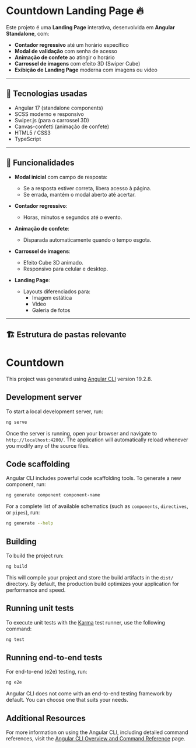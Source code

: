 # Countdown Landing Page 🔥

Este projeto é uma **Landing Page** interativa, desenvolvida em **Angular Standalone**, com:

- **Contador regressivo** até um horário específico
- **Modal de validação** com senha de acesso
- **Animação de confete** ao atingir o horário
- **Carrossel de imagens** com efeito 3D (Swiper Cube)
- **Exibição de Landing Page** moderna com imagens ou vídeo

---

## 🚀 Tecnologias usadas

- Angular 17 (standalone components)
- SCSS moderno e responsivo
- Swiper.js (para o carrossel 3D)
- Canvas-confetti (animação de confete)
- HTML5 / CSS3
- TypeScript

---

## 📸 Funcionalidades

- **Modal inicial** com campo de resposta:
  - Se a resposta estiver correta, libera acesso à página.
  - Se errada, mantém o modal aberto até acertar.
  
- **Contador regressivo**:
  - Horas, minutos e segundos até o evento.

- **Animação de confete**:
  - Disparada automaticamente quando o tempo esgota.

- **Carrossel de imagens**:
  - Efeito Cube 3D animado.
  - Responsivo para celular e desktop.

- **Landing Page**:
  - Layouts diferenciados para:
    - Imagem estática
    - Vídeo
    - Galeria de fotos

---

## 🏗️ Estrutura de pastas relevante



# Countdown

This project was generated using [Angular CLI](https://github.com/angular/angular-cli) version 19.2.8.

## Development server

To start a local development server, run:

```bash
ng serve
```

Once the server is running, open your browser and navigate to `http://localhost:4200/`. The application will automatically reload whenever you modify any of the source files.

## Code scaffolding

Angular CLI includes powerful code scaffolding tools. To generate a new component, run:

```bash
ng generate component component-name
```

For a complete list of available schematics (such as `components`, `directives`, or `pipes`), run:

```bash
ng generate --help
```

## Building

To build the project run:

```bash
ng build
```

This will compile your project and store the build artifacts in the `dist/` directory. By default, the production build optimizes your application for performance and speed.

## Running unit tests

To execute unit tests with the [Karma](https://karma-runner.github.io) test runner, use the following command:

```bash
ng test
```

## Running end-to-end tests

For end-to-end (e2e) testing, run:

```bash
ng e2e
```

Angular CLI does not come with an end-to-end testing framework by default. You can choose one that suits your needs.

## Additional Resources

For more information on using the Angular CLI, including detailed command references, visit the [Angular CLI Overview and Command Reference](https://angular.dev/tools/cli) page.
